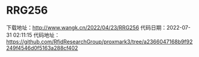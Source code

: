 # RRG256
下载地址：http://www.wangk.cn/2022/04/23/RRG256
代码日期：2022-07-31 02:11:15
代码地址：https://github.com/RfidResearchGroup/proxmark3/tree/a2366047168b9f92249f4546d0f5163a288cf402
